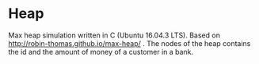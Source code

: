 # Heap
Max heap simulation written in C (Ubuntu 16.04.3 LTS). Based on http://robin-thomas.github.io/max-heap/ . The nodes of the heap contains the id and the amount of money of a customer in a bank.
